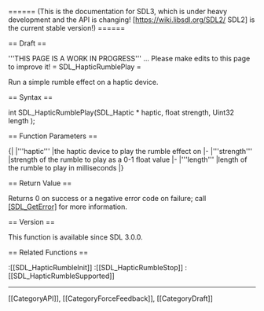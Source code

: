 ====== (This is the documentation for SDL3, which is under heavy development and the API is changing! [https://wiki.libsdl.org/SDL2/ SDL2] is the current stable version!) ======

== Draft ==

'''THIS PAGE IS A WORK IN PROGRESS''' ... Please make edits to this page to improve it!
= SDL_HapticRumblePlay =

Run a simple rumble effect on a haptic device.

== Syntax ==

<syntaxhighlight lang='c'>
int SDL_HapticRumblePlay(SDL_Haptic * haptic, float strength, Uint32 length );
</syntaxhighlight>

== Function Parameters ==

{|
|'''haptic'''
|the haptic device to play the rumble effect on
|-
|'''strength'''
|strength of the rumble to play as a 0-1 float value
|-
|'''length'''
|length of the rumble to play in milliseconds
|}

== Return Value ==

Returns 0 on success or a negative error code on failure; call
[[SDL_GetError]]() for more information.

== Version ==

This function is available since SDL 3.0.0.

== Related Functions ==

:[[SDL_HapticRumbleInit]]
:[[SDL_HapticRumbleStop]]
:[[SDL_HapticRumbleSupported]]

----
[[CategoryAPI]], [[CategoryForceFeedback]], [[CategoryDraft]]



